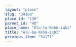 ```yaml
---
layout: "place"
slug: "34168"
place_id: "130"
parent_id: "40"
place_name: "Ālu-ša-Nabû-iqbi"
title: "Ālu-ša-Nabû-iqbi"
previous_item: "34171"
---
```

